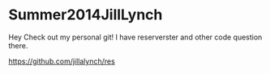 Summer2014JillLynch
===================

Hey Check out my personal git!  I have reserverster and other code question there.

https://github.com/jillalynch/res
